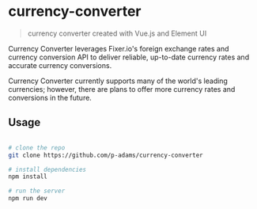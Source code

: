 # currency-converter

> currency converter created with Vue.js and Element UI

Currency Converter leverages Fixer.io's foreign exchange rates and currency conversion API to deliver reliable, up-to-date currency rates and accurate currency conversions.

Currency Converter currently supports many of the world's leading currencies; however, there are plans to offer more currency rates and conversions in the future.

## Usage

``` bash

# clone the repo
git clone https://github.com/p-adams/currency-converter

# install dependencies
npm install

# run the server
npm run dev

``` 
